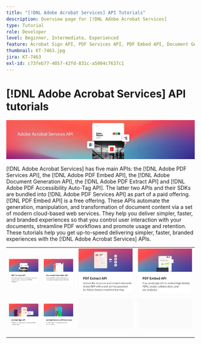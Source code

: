 ```yaml
---
title: "[!DNL Adobe Acrobat Services] API Tutorials"
description: Overview page for [!DNL Adobe Acrobat Services]
type: Tutorial
role: Developer
level: Beginner, Intermediate, Experienced
feature: Acrobat Sign API, PDF Services API, PDF Embed API, Document Generation API
thumbnail: KT-7463.jpg
jira: KT-7463
exl-id: c73feb77-4057-42fd-831c-a5004c7637c1
---
```

# [!DNL Adobe Acrobat Services] API tutorials

![[!DNL Acrobat Services] Banner](assets/acrobatserviceshero.jpg)

[!DNL Adobe Acrobat Services] has five main APIs: the [!DNL Adobe PDF Services API], the [!DNL Adobe PDF Embed API], the [!DNL Adobe Document Generation API], the [!DNL Adobe PDF Extract API] and [!DNL Adobe PDF Accessibility Auto-Tag API]. The latter two APIs and their SDKs are bundled into [!DNL Adobe PDF Services API] as part of a paid offering. [!DNL PDF Embed API] is a free offering. These APIs automate the generation, manipulation, and transformation of document content via a set of modern cloud-based web services. They help you deliver simpler, faster, and branded experiences so that you control user interaction with your documents, streamline PDF workflows and promote usage and retention. These tutorials help you get up-to-speed delivering simpler, faster, branded experiences with the [!DNL Adobe Acrobat Services] APIs.

<table style="table-layout:fixed">
<tr>
 <td>
   <a href="pdfservices/overview-pdfservices.md">
      <img alt="PDF Services API" src="assets/pdfservicescard.png" />
   </a>
  </td>
  <td>
   <a href="docgen/overview-docgen.md">
      <img alt="Document Generation API" src="assets/docgencard.png" />
   </a>
  </td>
  <td>
   <a href="pdfextract/overview-extract.md">
      <img alt="PDF Extract API" src="assets/pdfextractcard.png" />
   </a>
  </td>
  <td>
   <a href="pdfembed/overview-embed.md">
      <img alt="Getting started with Adobe PDF Tools API and Java" src="assets/pdfembedcard.png" />
   </a>
  </td>
</tr>
<tr>
  <td>
   <a href="acrobatsign/overview-sign.md">
      <img alt="Acrobat Sign API" src="assets/acrobatsigncard.png" />
   </a>
  </td>
 <td>
   <a href="usecases/overview-usecases.md">
      <img alt="[!DNL Adobe Acrobat Services] API use cases" src="assets/usecasescard.png" />
   </a>
  </td>
  <td>
    <img alt="Spacer" src="assets/GrayBanner_Placeholder.png" />
    <div>
    <br>
  </td>
  <td>
    <img alt="Spacer" src="assets/GrayBanner_Placeholder.png" />
    <div>
    <br>
  </td>
</tr>
</table>
